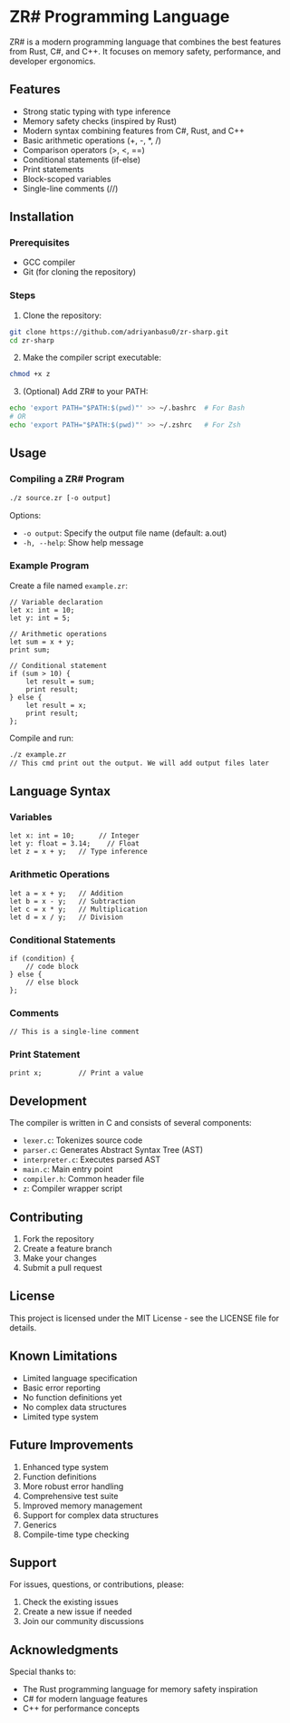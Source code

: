 # ZR# Programming Language

ZR# is a modern programming language that combines the best features from Rust, C#, and C++. It focuses on memory safety, performance, and developer ergonomics.

## Features

- Strong static typing with type inference
- Memory safety checks (inspired by Rust)
- Modern syntax combining features from C#, Rust, and C++
- Basic arithmetic operations (+, -, *, /)
- Comparison operators (>, <, ==)
- Conditional statements (if-else)
- Print statements
- Block-scoped variables
- Single-line comments (//)

## Installation

### Prerequisites

- GCC compiler
- Git (for cloning the repository)

### Steps

1. Clone the repository:
```bash
git clone https://github.com/adriyanbasu0/zr-sharp.git
cd zr-sharp
```

2. Make the compiler script executable:
```bash
chmod +x z
```

3. (Optional) Add ZR# to your PATH:
```bash
echo 'export PATH="$PATH:$(pwd)"' >> ~/.bashrc  # For Bash
# OR
echo 'export PATH="$PATH:$(pwd)"' >> ~/.zshrc   # For Zsh
```

## Usage

### Compiling a ZR# Program

```bash
./z source.zr [-o output]
```

Options:
- `-o output`: Specify the output file name (default: a.out)
- `-h, --help`: Show help message

### Example Program

Create a file named `example.zr`:

```zr
// Variable declaration
let x: int = 10;
let y: int = 5;

// Arithmetic operations
let sum = x + y;
print sum;

// Conditional statement
if (sum > 10) {
    let result = sum;
    print result;
} else {
    let result = x;
    print result;
};
```

Compile and run:
```bash
./z example.zr
// This cmd print out the output. We will add output files later   
```

## Language Syntax

### Variables
```zr
let x: int = 10;      // Integer
let y: float = 3.14;    // Float
let z = x + y;   // Type inference
```

### Arithmetic Operations
```zr
let a = x + y;   // Addition
let b = x - y;   // Subtraction
let c = x * y;   // Multiplication
let d = x / y;   // Division
```

### Conditional Statements
```zr
if (condition) {
    // code block
} else {
    // else block
};
```

### Comments
```zr
// This is a single-line comment
```

### Print Statement
```zr
print x;         // Print a value
```

## Development

The compiler is written in C and consists of several components:

- `lexer.c`: Tokenizes source code
- `parser.c`: Generates Abstract Syntax Tree (AST)
- `interpreter.c`: Executes parsed AST
- `main.c`: Main entry point
- `compiler.h`: Common header file
- `z`: Compiler wrapper script

## Contributing

1. Fork the repository
2. Create a feature branch
3. Make your changes
4. Submit a pull request

## License

This project is licensed under the MIT License - see the LICENSE file for details.

## Known Limitations

- Limited language specification
- Basic error reporting
- No function definitions yet
- No complex data structures
- Limited type system

## Future Improvements

1. Enhanced type system
2. Function definitions
3. More robust error handling
4. Comprehensive test suite
5. Improved memory management
6. Support for complex data structures
7. Generics
8. Compile-time type checking

## Support

For issues, questions, or contributions, please:
1. Check the existing issues
2. Create a new issue if needed
3. Join our community discussions

## Acknowledgments

Special thanks to:
- The Rust programming language for memory safety inspiration
- C# for modern language features
- C++ for performance concepts
